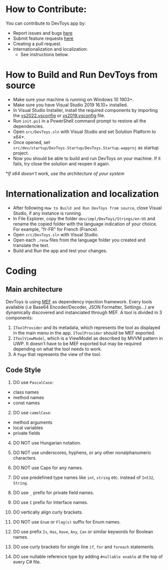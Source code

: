 # How to Contribute:

You can contribute to DevToys app by:
- Report issues and bugs [here](https://github.com/veler/DevToys/issues/new?template=bug_report.md)
- Submit feature requests [here](https://github.com/veler/DevToys/issues/new?template=feature_request.md)
- Creating a pull request.
- Internationalization and localization:
    * See instructions below.

# How to Build and Run DevToys from source

* Make sure your machine is running on Windows 10 1903+.
* Make sure you have Visual Studio 2019 16.10+ installed.
* In Visual Studio Installer, install the required components by importing the [vs2022.vsconfig](vs2022.vsconfig) or [vs2019.vsconfig](vs2019.vsconfig) file. 
* Run `init.ps1` in a PowerShell command prompt to restore all the dependencies.
* Open `src/DevToys.sln` with Visual Studio and set Solution Platform to x64*.
* Once opened, set `src/dev/startup/DevToys.Startup/DevToys.Startup.wapproj` as startup project.
* Now you should be able to build and run DevToys on your machine. If it fails, try close the solution and reopen it again.

**If x64 doesn't work, use the architecture of your system*

# Internationalization and localization

* After following `How to Build and Run DevToys from source`, close Visual Studio, if any instance is running.
* In File Explorer, copy the folder `dev/impl/DevToys/Strings/en-US` and rename the copied folder with the language indication of your choice. For example, "fr-FR" for French (France).
* Open `src/DevToys.sln` with Visual Studio.
* Open each `.resw` files from the language folder you created and translate the text.
* Build and Run the app and test your changes.

# Coding

## Main architecture

DevToys is using [MEF](https://docs.microsoft.com/en-us/dotnet/framework/mef/) as dependency injection framework.
Every tools available (i.e Base64 Encoder/Decoder, JSON Formatter, Settings...) are dynamically discovered and instanciated through MEF. A tool is divided in 3 components:
1. `IToolProvider` and its metadata, which represents the tool as displayed in the main menu in the app. `IToolProvider` should be MEF exported.
2. `IToolViewModel`, which is a ViewModel as described by MVVM pattern in UWP. It doesn't have to be MEF exported but may be required depending on what the tool needs to work.
3. A `Page` that represents the view of the tool.

## Code Style

1. DO use `PascalCase`:
- class names
- method names
- const names

2. DO use `camelCase`:
- method arguments
- local variables
- private fields

4. DO NOT use Hungarian notation.

5. DO NOT use underscores, hyphens, or any other nonalphanumeric characters.

6. DO NOT use Caps for any names.

7. DO use predefined type names like `int`, `string` etc. instead of `Int32`, `String`.

8. DO use `_` prefix for private field names.

9. DO use `I` prefix for Interface names.

10. DO vertically align curly brackets.

11. DO NOT use `Enum` or `Flag(s)` suffix for Enum names.

12. DO use prefix `Is`, `Has`, `Have`, `Any`, `Can` or similar keywords for Boolean names.

13. DO use curly brackets for single line `if`, `for` and `foreach` statements.

14. DO use nullable reference type by adding `#nullable enable` at the top of every C# file.
